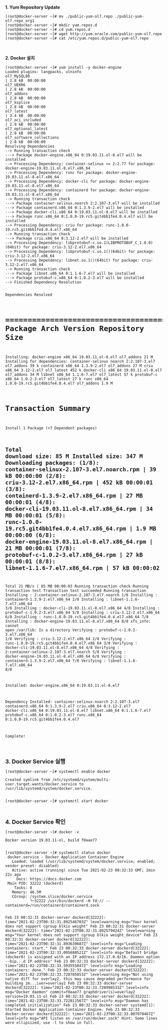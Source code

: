<p></p>
<p><strong>1. Yum Repository Update</strong></p>
<div class="language-plaintext highlighter-rouge">
<div class="highlight">
<pre class="highlight"><code>[root@docker-server ~]# mv ./public-yum-ol7.repo ./public-yum-ol7.repo_org1
[root@docker-server ~]# mkdir yum.repos.d
[root@docker-server ~]# cd yum.repos.d
[root@docker-server ~]# wget http://yum.oracle.com/public-yum-ol7.repo
[root@docker-server ~]# cat /etc/yum.repos.d/public-yum-ol7.repo
</code></pre>
</div>
</div>
<p>&nbsp;</p>
<p><strong>2. Docker 설치 </strong></p>
<div class="language-plaintext highlighter-rouge">
<div class="highlight">
<pre class="highlight"><code>[root@docker-server ~]# yum install -y docker-engine
Loaded plugins: langpacks, ulninfo
ol7_MySQL80                                                                           | 2.8 kB  00:00:00
ol7_UEKR6                                                                             | 2.8 kB  00:00:00
ol7_addons                                                                            | 2.8 kB  00:00:00
ol7_ksplice                                                                           | 2.8 kB  00:00:00
ol7_latest                                                                            | 3.4 kB  00:00:00
ol7_oci_included                                                                      | 2.9 kB  00:00:00
ol7_optional_latest                                                                   | 2.8 kB  00:00:00
ol7_software_collections                                                              | 2.8 kB  00:00:00
Resolving Dependencies
--> Running transaction check
---> Package docker-engine.x86_64 0:19.03.11.ol-8.el7 will be installed
--> Processing Dependency: container-selinux >= 2:2.77 for package: docker-engine-19.03.11.ol-8.el7.x86_64
--> Processing Dependency: runc for package: docker-engine-19.03.11.ol-8.el7.x86_64
--> Processing Dependency: docker-cli for package: docker-engine-19.03.11.ol-8.el7.x86_64
--> Processing Dependency: containerd for package: docker-engine-19.03.11.ol-8.el7.x86_64
--> Running transaction check
---> Package container-selinux.noarch 2:2.107-3.el7 will be installed
---> Package containerd.x86_64 0:1.3.9-2.el7 will be installed
---> Package docker-cli.x86_64 0:19.03.11.ol-8.el7 will be installed
---> Package runc.x86_64 0:1.0.0-19.rc5.git4bb1fe4.0.4.el7 will be installed
--> Processing Dependency: criu for package: runc-1.0.0-19.rc5.git4bb1fe4.0.4.el7.x86_64
--> Running transaction check
---> Package criu.x86_64 0:3.12-2.el7 will be installed
--> Processing Dependency: libprotobuf-c.so.1(LIBPROTOBUF_C_1.0.0)(64bit) for package: criu-3.12-2.el7.x86_64
--> Processing Dependency: libprotobuf-c.so.1()(64bit) for package: criu-3.12-2.el7.x86_64
--> Processing Dependency: libnet.so.1()(64bit) for package: criu-3.12-2.el7.x86_64
--> Running transaction check
---> Package libnet.x86_64 0:1.1.6-7.el7 will be installed
---> Package protobuf-c.x86_64 0:1.0.2-3.el7 will be installed
--> Finished Dependency Resolution

Dependencies Resolved

======================================================================================================================
 Package                       Arch          Version                                 Repository        Size
======================================================================================================================
Installing:
 docker-engine                 x86_64        19.03.11.ol-8.el7                       ol7_addons        21 M
Installing for dependencies:
 container-selinux             noarch        2:2.107-3.el7                           ol7_addons        39 k
 containerd                    x86_64        1.3.9-2.el7                             ol7_addons        27 M
 criu                          x86_64        3.12-2.el7                              ol7_latest       452 k
 docker-cli                    x86_64        19.03.11.ol-8.el7                       ol7_addons        34 M
 libnet                        x86_64        1.1.6-7.el7                             ol7_latest        57 k
 protobuf-c                    x86_64        1.0.2-3.el7                             ol7_latest        27 k
 runc                          x86_64        1.0.0-19.rc5.git4bb1fe4.0.4.el7         ol7_addons       1.9 M

Transaction Summary
=====================================================================================================================
Install  1 Package (+7 Dependent packages)

Total download size: 85 M
Installed size: 347 M
Downloading packages:
(1/8): container-selinux-2.107-3.el7.noarch.rpm                                               |  39 kB  00:00:00
(2/8): criu-3.12-2.el7.x86_64.rpm                                                             | 452 kB  00:00:01
(3/8): containerd-1.3.9-2.el7.x86_64.rpm                                                      |  27 MB  00:00:01
(4/8): docker-cli-19.03.11.ol-8.el7.x86_64.rpm                                                |  34 MB  00:00:01
(5/8): runc-1.0.0-19.rc5.git4bb1fe4.0.4.el7.x86_64.rpm                                        | 1.9 MB  00:00:00
(6/8): docker-engine-19.03.11.ol-8.el7.x86_64.rpm                                             |  21 MB  00:00:01
(7/8): protobuf-c-1.0.2-3.el7.x86_64.rpm                                                      |  27 kB  00:00:01
(8/8): libnet-1.1.6-7.el7.x86_64.rpm                                                          |  57 kB  00:00:02
-----------------------------------------------------------------------------------------------------------------------
Total                                                                                 21 MB/s |  85 MB  00:00:03
Running transaction check
Running transaction test
Transaction test succeeded
Running transaction
  Installing : 2:container-selinux-2.107-3.el7.noarch                                                  1/8
  Installing : containerd-1.3.9-2.el7.x86_64                                                           2/8
  Installing : libnet-1.1.6-7.el7.x86_64                                                               3/8
  Installing : docker-cli-19.03.11.ol-8.el7.x86_64                                                     4/8
  Installing : protobuf-c-1.0.2-3.el7.x86_64                                                           5/8
  Installing : criu-3.12-2.el7.x86_64                                                                  6/8
  Installing : runc-1.0.0-19.rc5.git4bb1fe4.0.4.el7.x86_64                                             7/8
  Installing : docker-engine-19.03.11.ol-8.el7.x86_64                                                  8/8
xfs_info: cannot open /var/lib: Is a directory
  Verifying  : protobuf-c-1.0.2-3.el7.x86_64                                                           1/8
  Verifying  : criu-3.12-2.el7.x86_64                                                                  2/8
  Verifying  : runc-1.0.0-19.rc5.git4bb1fe4.0.4.el7.x86_64                                             3/8
  Verifying  : docker-cli-19.03.11.ol-8.el7.x86_64                                                     4/8
  Verifying  : 2:container-selinux-2.107-3.el7.noarch                                                  5/8
  Verifying  : docker-engine-19.03.11.ol-8.el7.x86_64                                                  6/8
  Verifying  : containerd-1.3.9-2.el7.x86_64                                                           7/8
  Verifying  : libnet-1.1.6-7.el7.x86_64                                                               8/8

Installed:
  docker-engine.x86_64 0:19.03.11.ol-8.el7

Dependency Installed:
  container-selinux.noarch 2:2.107-3.el7        containerd.x86_64 0:1.3.9-2.el7 criu.x86_64 0:3.12-2.el7 docker-cli.x86_64 0:19.03.11.ol-8.el7 libnet.x86_64 0:1.1.6-7.el7 protobuf-c.x86_64 0:1.0.2-3.el7
  runc.x86_64 0:1.0.0-19.rc5.git4bb1fe4.0.4.el7

Complete!
</code></pre>
</div>
</div>
<p>&nbsp;</p>
<p><strong><font size="4">3. Docker Service 실행</font></strong></p>
<pre class="highlight"><code>[root@docker-server ~]# systemctl enable docker
<p>Created symlink from /etc/systemd/system/multi-user.target.wants/docker.service to /usr/lib/systemd/system/docker.service.</p>
[root@docker-server ~]# systemctl start docker
</code></pre>
<p>&nbsp;</p>
<p><strong><font size="4">4. Docker Service 확인</font></strong></p>
<pre class="highlight"><code>[root@docker-server ~]# docker -v
<p>Docker version 19.03.11-ol, build f0aae77<p>
[root@docker-server ~]# systemctl status docker
 docker.service - Docker Application Container Engine
   Loaded: loaded (/usr/lib/systemd/system/docker.service; enabled; vendor preset: disabled)
   Active: active (running) since Tue 2021-02-23 00:32:33 GMT; 2min 22s ago
     Docs: https://docs.docker.com
 Main PID: 32222 (dockerd)
    Tasks: 8
   Memory: 46.5M
   CGroup: /system.slice/docker.service
           └─32222 /usr/bin/dockerd -H fd:// --containerd=/run/containerd/containerd.sock

Feb 23 00:32:31 docker-server dockerd[32222]: time="2021-02-23T00:32:31.892546703Z" level=warning msg="Your kernel does not support cgroup blkio weight"
Feb 23 00:32:31 docker-server dockerd[32222]: time="2021-02-23T00:32:31.892579424Z" level=warning msg="Your kernel does not support cgroup blkio weight_device"
Feb 23 00:32:31 docker-server dockerd[32222]: time="2021-02-23T00:32:31.893639687Z" level=info msg="Loading containers: start."
Feb 23 00:32:33 docker-server dockerd[32222]: time="2021-02-23T00:32:33.095688521Z" level=info msg="Default bridge (docker0) is assigned with an IP address 172.17.0.0/16. Daemon option --bip...d IP address"
Feb 23 00:32:33 docker-server dockerd[32222]: time="2021-02-23T00:32:33.593555847Z" level=info msg="Loading containers: done."
Feb 23 00:32:33 docker-server dockerd[32222]: time="2021-02-23T00:32:33.720785853Z" level=warning msg="Not using native diff for overlay2, this may cause degraded performance for building im...iver=overlay2
Feb 23 00:32:33 docker-server dockerd[32222]: time="2021-02-23T00:32:33.720998533Z" level=info msg="Docker daemon" commit=f0aae77 graphdriver(s)=overlay2 version=19.03.11-ol
Feb 23 00:32:33 docker-server dockerd[32222]: time="2021-02-23T00:32:33.722011567Z" level=info msg="Daemon has completed initialization"
Feb 23 00:32:33 docker-server systemd[1]: Started Docker Application Container Engine.
Feb 23 00:32:33 docker-server dockerd[32222]: time="2021-02-23T00:32:33.807070467Z" level=info msg="API listen on /var/run/docker.sock"
Hint: Some lines were ellipsized, use -l to show in full.
<code></pre>
